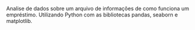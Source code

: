 Analise de dados sobre um arquivo de informações de como funciona um empréstimo.
Utilizando Python com as bibliotecas pandas, seaborn e matplotlib.
